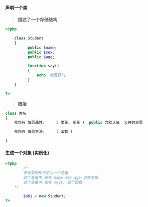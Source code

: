 #### 声明一个类

> **描述了一个存储结构**

```php
<?php

    class Student
    {
          public $name;
          public $sex;
          public $age;

          function say()
          {
              echo '水哥好';
          }
    }

?>
```

> **概括**

```php
class 类名
{
	修饰符 成员属性;     ( 常量, 变量 )  public 为默认值  公共的意思

	修饰符 成员方法;     ( 函数 )

}
```

#### 生成一个对象 \(实例化\)

```php
<?php
        /*
	    参考类的样子定义一个变量
	    这个变量中,也有 name sex age 这些变量
	    这个变量中,也有 say() 这个函数
	*/

    	$obj = new Student; 
?>
```



